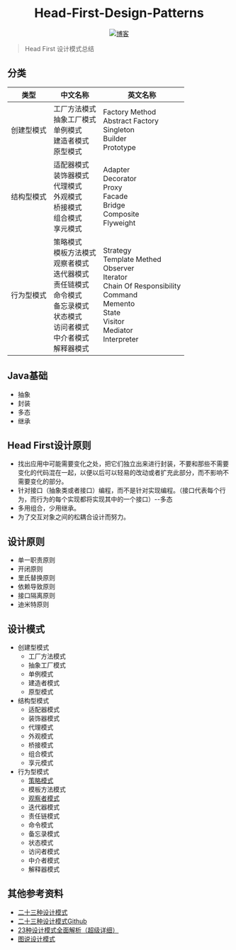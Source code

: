 <h1 align="center">Head-First-Design-Patterns</h1>

<p align="center">
  <a href="http://codemx.cn"><img src="https://img.shields.io/badge/博客-blog-brightgreen.svg" alt="博客">
  </a>
</p>

>Head First 设计模式总结

## 分类
|类型|中文名称|英文名称|
|:---:|---|---|
|创建型模式|工厂方法模式<br>抽象工厂模式<br>单例模式<br>建造者模式<br>原型模式|Factory Method<br>Abstract Factory<br>Singleton<br>Builder<br>Prototype|
|结构型模式|适配器模式<br>装饰器模式<br>代理模式<br>外观模式<br>桥接模式<br>组合模式<br>享元模式|Adapter<br>Decorator<br>Proxy<br>Facade<br>Bridge<br>Composite<br>Flyweight|
|行为型模式|策略模式<br>模板方法模式<br>观察者模式<br>迭代器模式<br>责任链模式<br>命令模式<br>备忘录模式<br>状态模式<br>访问者模式<br>中介者模式<br>解释器模式|Strategy<br>Template Methed<br>Observer<br>Iterator<br>Chain Of Responsibility<br>Command<br>Memento<br>State<br>Visitor<br>Mediator<br>Interpreter|

## Java基础
* 抽象
* 封装
* 多态
* 继承

## Head First设计原则
* 找出应用中可能需要变化之处，把它们独立出来进行封装，不要和那些不需要变化的代码混在一起，以便以后可以轻易的改动或者扩充此部分，而不影响不需要变化的部分。
* 针对接口（抽象类或者接口）编程，而不是针对实现编程。（接口代表每个行为，而行为的每个实现都将实现其中的一个接口）--多态
* 多用组合，少用继承。
* 为了交互对象之间的松耦合设计而努力。

## 设计原则
* 单一职责原则
* 开闭原则
* 里氏替换原则
* 依赖导致原则
* 接口隔离原则
* 迪米特原则

## 设计模式
* 创建型模式
  - 工厂方法模式
  - 抽象工厂模式
  - 单例模式
  - 建造者模式
  - 原型模式
* 结构型模式
  - 适配器模式
  - 装饰器模式
  - 代理模式
  - 外观模式
  - 桥接模式
  - 组合模式
  - 享元模式
* 行为型模式
  - [策略模式](Strategy.md)
  - 模板方法模式
  - [观察者模式](Observer.md)
  - 迭代器模式
  - 责任链模式
  - 命令模式
  - 备忘录模式
  - 状态模式
  - 访问者模式
  - 中介者模式
  - 解释器模式

## 其他参考资料
* [二十三种设计模式](https://www.jianshu.com/p/4e01479b6a2c)
* [二十三种设计模式Github](https://github.com/Shimingli/AndriodDesignPattern)
* [23种设计模式全面解析（超级详细）](http://c.biancheng.net/design_pattern/)
* [图说设计模式](https://design-patterns.readthedocs.io/zh_CN/latest/index.html)

